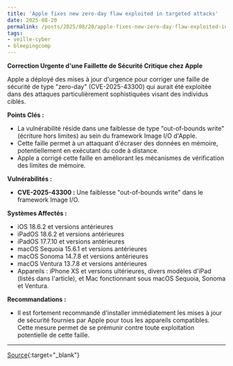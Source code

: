 ```yaml
---
title: 'Apple fixes new zero-day flaw exploited in targeted attacks'
date: 2025-08-20
permalink: /posts/2025/08/20/apple-fixes-new-zero-day-flaw-exploited-in-targeted-attacks/
tags:
- veille-cyber
- bleepingcomp
---
```

**Correction Urgente d'une Faillette de Sécurité Critique chez Apple**

Apple a déployé des mises à jour d'urgence pour corriger une faille de sécurité de type "zero-day" (CVE-2025-43300) qui aurait été exploitée dans des attaques particulièrement sophistiquées visant des individus ciblés.

**Points Clés :**

*   La vulnérabilité réside dans une faiblesse de type "out-of-bounds write" (écriture hors limites) au sein du framework Image I/O d'Apple.
*   Cette faille permet à un attaquant d'écraser des données en mémoire, potentiellement en exécutant du code à distance.
*   Apple a corrigé cette faille en améliorant les mécanismes de vérification des limites de mémoire.

**Vulnérabilités :**

*   **CVE-2025-43300 :** Une faiblesse "out-of-bounds write" dans le framework Image I/O.

**Systèmes Affectés :**

*   iOS 18.6.2 et versions antérieures
*   iPadOS 18.6.2 et versions antérieures
*   iPadOS 17.7.10 et versions antérieures
*   macOS Sequoia 15.6.1 et versions antérieures
*   macOS Sonoma 14.7.8 et versions antérieures
*   macOS Ventura 13.7.8 et versions antérieures
*   Appareils : iPhone XS et versions ultérieures, divers modèles d'iPad (listés dans l'article), et Mac fonctionnant sous macOS Sequoia, Sonoma et Ventura.

**Recommandations :**

*   Il est fortement recommandé d'installer immédiatement les mises à jour de sécurité fournies par Apple pour tous les appareils compatibles. Cette mesure permet de se prémunir contre toute exploitation potentielle de cette faille.

---
[Source](https://www.bleepingcomputer.com/news/apple/apple-emergency-updates-fix-new-actively-exploited-zero-day/){:target="_blank"}
